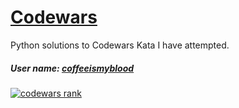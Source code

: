 # [Codewars](http://www.codewars.com/)
Python solutions to Codewars Kata I have attempted.

##### User name: [coffeeismyblood](https://www.codewars.com/users/coffeeismyblood)
[![codewars rank](https://www.codewars.com/users/coffeeismyblood/badges/large)](https://www.codewars.com/users/coffeeismyblood)  
